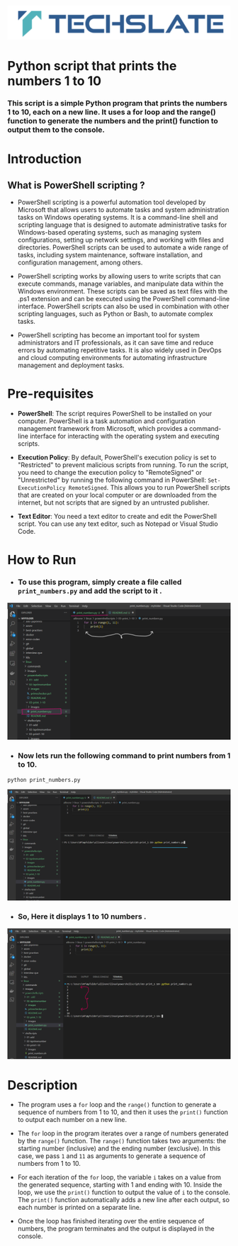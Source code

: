 
![TechSlate](../../../global/images/ts.png)

# Python script that prints the numbers 1 to 10

### This script is a simple Python program that prints the numbers 1 to 10, each on a new line. It uses a for loop and the range() function to generate the numbers and the print() function to output them to the console.

# Introduction

## What is PowerShell scripting ?

- PowerShell scripting is a powerful automation tool developed by Microsoft that allows users to automate tasks and system administration tasks on Windows operating systems. It is a command-line shell and scripting language that is designed to automate administrative tasks for Windows-based operating systems, such as managing system configurations, setting up network settings, and working with files and directories. PowerShell scripts can be used to automate a wide range of tasks, including system maintenance, software installation, and configuration management, among others.

- PowerShell scripting works by allowing users to write scripts that can execute commands, manage variables, and manipulate data within the Windows environment. These scripts can be saved as text files with the .ps1 extension and can be executed using the PowerShell command-line interface. PowerShell scripts can also be used in combination with other scripting languages, such as Python or Bash, to automate complex tasks.

- PowerShell scripting has become an important tool for system administrators and IT professionals, as it can save time and reduce errors by automating repetitive tasks. It is also widely used in DevOps and cloud computing environments for automating infrastructure management and deployment tasks.


# Pre-requisites

- **PowerShell**: The script requires PowerShell to be installed on your computer. PowerShell is a task automation and configuration management framework from Microsoft, which provides a command-line interface for interacting with the operating system and executing scripts.

- **Execution Policy**: By default, PowerShell's execution policy is set to "Restricted" to prevent malicious scripts from running. To run the script, you need to change the execution policy to "RemoteSigned" or "Unrestricted" by running the following command in PowerShell: `Set-ExecutionPolicy RemoteSigned`. This allows you to run PowerShell scripts that are created on your local computer or are downloaded from the internet, but not scripts that are signed by an untrusted publisher.

- **Text Editor**: You need a text editor to create and edit the PowerShell script. You can use any text editor, such as Notepad or Visual Studio Code.

# How to Run

- ### To use this program, simply create a file called  `print_numbers.py` and add the script to it .


![script](images/script.png)


- ### Now lets run the following command to print numbers from 1 to 10.

```
python print_numbers.py

```

![script](images/print.png)


- ### So, Here it displays 1 to 10 numbers .

![script](images/output.png)




# Description

- The program uses a `for` loop and the `range()` function to generate a sequence of numbers from 1 to 10, and then it uses the `print()` function to output each number on a new line.

- The `for` loop in the program iterates over a range of numbers generated by the `range()` function. The `range()` function takes two arguments: the starting number (inclusive) and the ending number (exclusive). In this case, we pass `1` and `11` as arguments to generate a sequence of numbers from 1 to 10.

- For each iteration of the `for` loop, the variable `i` takes on a value from the generated sequence, starting with 1 and ending with 10. Inside the loop, we use the `print()` function to output the value of `i` to the console. The `print()` function automatically adds a new line after each output, so each number is printed on a separate line.

- Once the loop has finished iterating over the entire sequence of numbers, the program terminates and the output is displayed in the console.




